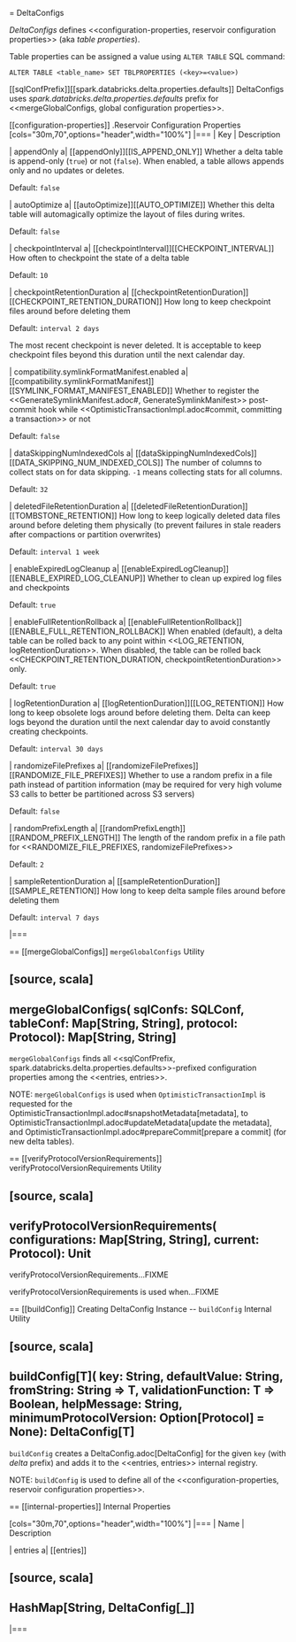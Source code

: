 = DeltaConfigs

*DeltaConfigs* defines <<configuration-properties, reservoir configuration properties>> (aka _table properties_).

Table properties can be assigned a value using `ALTER TABLE` SQL command:

```
ALTER TABLE <table_name> SET TBLPROPERTIES (<key>=<value>)
```

[[sqlConfPrefix]][[spark.databricks.delta.properties.defaults]]
DeltaConfigs uses *spark.databricks.delta.properties.defaults* prefix for <<mergeGlobalConfigs, global configuration properties>>.

[[configuration-properties]]
.Reservoir Configuration Properties
[cols="30m,70",options="header",width="100%"]
|===
| Key
| Description

| appendOnly
a| [[appendOnly]][[IS_APPEND_ONLY]] Whether a delta table is append-only (`true`) or not (`false`). When enabled, a table allows appends only and no updates or deletes.

Default: `false`

| autoOptimize
a| [[autoOptimize]][[AUTO_OPTIMIZE]] Whether this delta table will automagically optimize the layout of files during writes.

Default: `false`

| checkpointInterval
a| [[checkpointInterval]][[CHECKPOINT_INTERVAL]] How often to checkpoint the state of a delta table

Default: `10`

| checkpointRetentionDuration
a| [[checkpointRetentionDuration]][[CHECKPOINT_RETENTION_DURATION]] How long to keep checkpoint files around before deleting them

Default: `interval 2 days`

The most recent checkpoint is never deleted. It is acceptable to keep checkpoint files beyond this duration until the next calendar day.

| compatibility.symlinkFormatManifest.enabled
a| [[compatibility.symlinkFormatManifest]][[SYMLINK_FORMAT_MANIFEST_ENABLED]] Whether to register the <<GenerateSymlinkManifest.adoc#, GenerateSymlinkManifest>> post-commit hook while <<OptimisticTransactionImpl.adoc#commit, committing a transaction>> or not

Default: `false`

| dataSkippingNumIndexedCols
a| [[dataSkippingNumIndexedCols]][[DATA_SKIPPING_NUM_INDEXED_COLS]] The number of columns to collect stats on for data skipping. `-1` means collecting stats for all columns.

Default: `32`

| deletedFileRetentionDuration
a| [[deletedFileRetentionDuration]][[TOMBSTONE_RETENTION]] How long to keep logically deleted data files around before deleting them physically (to prevent failures in stale readers after compactions or partition overwrites)

Default: `interval 1 week`

| enableExpiredLogCleanup
a| [[enableExpiredLogCleanup]][[ENABLE_EXPIRED_LOG_CLEANUP]] Whether to clean up expired log files and checkpoints

Default: `true`

| enableFullRetentionRollback
a| [[enableFullRetentionRollback]][[ENABLE_FULL_RETENTION_ROLLBACK]] When enabled (default), a delta table can be rolled back to any point within <<LOG_RETENTION, logRetentionDuration>>. When disabled, the table can be rolled back <<CHECKPOINT_RETENTION_DURATION, checkpointRetentionDuration>> only.

Default: `true`

| logRetentionDuration
a| [[logRetentionDuration]][[LOG_RETENTION]] How long to keep obsolete logs around before deleting them. Delta can keep logs beyond the duration until the next calendar day to avoid constantly creating checkpoints.

Default: `interval 30 days`

| randomizeFilePrefixes
a| [[randomizeFilePrefixes]][[RANDOMIZE_FILE_PREFIXES]] Whether to use a random prefix in a file path instead of partition information (may be required for very high volume S3 calls to better be partitioned across S3 servers)

Default: `false`

| randomPrefixLength
a| [[randomPrefixLength]][[RANDOM_PREFIX_LENGTH]] The length of the random prefix in a file path for <<RANDOMIZE_FILE_PREFIXES, randomizeFilePrefixes>>

Default: `2`

| sampleRetentionDuration
a| [[sampleRetentionDuration]][[SAMPLE_RETENTION]] How long to keep delta sample files around before deleting them

Default: `interval 7 days`

|===

== [[mergeGlobalConfigs]] `mergeGlobalConfigs` Utility

[source, scala]
----
mergeGlobalConfigs(
  sqlConfs: SQLConf,
  tableConf: Map[String, String],
  protocol: Protocol): Map[String, String]
----

`mergeGlobalConfigs` finds all <<sqlConfPrefix, spark.databricks.delta.properties.defaults>>-prefixed configuration properties among the <<entries, entries>>.

NOTE: `mergeGlobalConfigs` is used when `OptimisticTransactionImpl` is requested for the OptimisticTransactionImpl.adoc#snapshotMetadata[metadata], to OptimisticTransactionImpl.adoc#updateMetadata[update the metadata], and OptimisticTransactionImpl.adoc#prepareCommit[prepare a commit] (for new delta tables).

== [[verifyProtocolVersionRequirements]] verifyProtocolVersionRequirements Utility

[source, scala]
----
verifyProtocolVersionRequirements(
  configurations: Map[String, String],
  current: Protocol): Unit
----

verifyProtocolVersionRequirements...FIXME

verifyProtocolVersionRequirements is used when...FIXME

== [[buildConfig]] Creating DeltaConfig Instance -- `buildConfig` Internal Utility

[source, scala]
----
buildConfig[T](
  key: String,
  defaultValue: String,
  fromString: String => T,
  validationFunction: T => Boolean,
  helpMessage: String,
  minimumProtocolVersion: Option[Protocol] = None): DeltaConfig[T]
----

`buildConfig` creates a DeltaConfig.adoc[DeltaConfig] for the given `key` (with *delta* prefix) and adds it to the <<entries, entries>> internal registry.

NOTE: `buildConfig` is used to define all of the <<configuration-properties, reservoir configuration properties>>.

== [[internal-properties]] Internal Properties

[cols="30m,70",options="header",width="100%"]
|===
| Name
| Description

| entries
a| [[entries]]

[source, scala]
----
HashMap[String, DeltaConfig[_]]
----

|===
